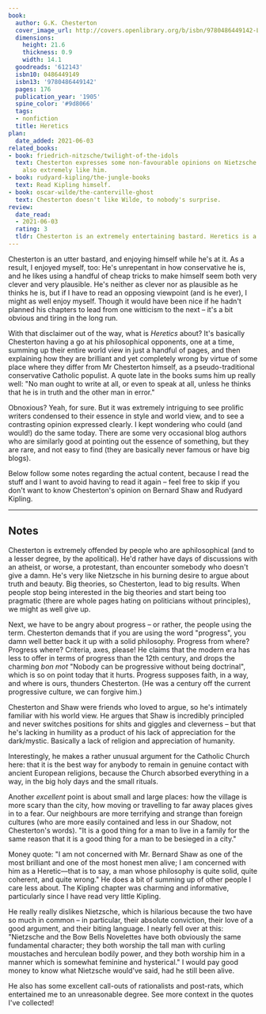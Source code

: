 ```yaml
---
book:
  author: G.K. Chesterton
  cover_image_url: http://covers.openlibrary.org/b/isbn/9780486449142-L.jpg
  dimensions:
    height: 21.6
    thickness: 0.9
    width: 14.1
  goodreads: '612143'
  isbn10: 0486449149
  isbn13: '9780486449142'
  pages: 176
  publication_year: '1905'
  spine_color: '#9d8066'
  tags:
  - nonfiction
  title: Heretics
plan:
  date_added: 2021-06-03
related_books:
- book: friedrich-nitzsche/twilight-of-the-idols
  text: Chesterton expresses some non-favourable opinions on Nietzsche while being
    also extremely like him.
- book: rudyard-kipling/the-jungle-books
  text: Read Kipling himself.
- book: oscar-wilde/the-canterville-ghost
  text: Chesterton doesn't like Wilde, to nobody's surprise.
review:
  date_read:
  - 2021-06-03
  rating: 3
  tldr: Chesterton is an extremely entertaining bastard. Heretics is a good read if you can tolerate him.
---
```


Chesterton is an utter bastard, and enjoying himself while he's at it. As a result, I enjoyed myself, too: He's
unrepentant in how conservative he is, and he likes using a handful of cheap tricks to make himself seem both very
clever and very plausible. He's neither as clever nor as plausible as he thinks he is, but if I have to read an opposing
viewpoint (and is he ever), I might as well enjoy myself.
Though it would have been nice if he hadn't planned his
chapters to lead from one witticism to the next – it's a bit obvious and tiring in the long run.

With that disclaimer out of the way, what is *Heretics* about? It's basically Chesterton having a go at his
philosophical opponents, one at a time, summing up their entire world view in just a handful of pages, and then
explaining how they are brilliant and yet completely wrong by virtue of some place where they differ from Mr Chesterton
himself, as a pseudo-traditional conservative Catholic populist. A quote late in the books sums him up really well: 
"No man ought to write at all, or even to speak at all, unless he thinks that he is in truth and the other man in error."

Obnoxious? Yeah, for sure. But it was extremely intriguing to see prolific writers condensed to their essence in style
and world view, and to see a contrasting opinion expressed clearly. I kept wondering who could (and would!) do the same
today. There are some very occasional blog authors who are similarly good at pointing out the essence of something, but
they are rare, and not easy to find (they are basically never famous or have big blogs).

Below follow some notes regarding the actual content, because I read the stuff and I want to avoid having to read it
again – feel free to skip if you don't want to know Chesterton's opinion on Bernard Shaw and Rudyard Kipling.

----

## Notes

Chesterton is extremely offended by people who are aphilosophical (and to a lesser degree, by the apolitical). He'd
rather have days of discussions with an atheist, or worse, a protestant, than encounter somebody who doesn't give a
damn. He's very like Nietzsche in his burning desire to argue about truth and beauty. Big theories, so Chesterton, lead
to big results. When people stop being interested in the big theories and start being too pragmatic (there are whole
pages hating on politicians without principles), we might as well give up.

Next, we have to be angry about progress – or rather, the people using the term. Chesterton demands that if you are
using the word "progress", you damn well better back it up with a solid philosophy. Progress from where? Progress where?
Criteria, axes, please! He claims that the modern era has less to offer in terms of progress than the 12th century, and
drops the charming *bon mot* "Nobody can be progressive without being doctrinal", which is so on point today that it hurts.
Progress supposes faith, in a way, and where is ours, thunders Chesterton. (He was a century off the current progressive
culture, we can forgive him.)

Chesterton and Shaw were friends who loved to argue, so he's intimately familiar with his world view. He argues that Shaw
is incredibly principled and never switches positions for shits and giggles and cleverness – but that he's lacking in
humility as a product of his lack of appreciation for the dark/mystic. Basically a lack of religion and appreciation of
humanity.

Interestingly, he makes a rather unusual argument for the Catholic Church here: that it is the best way for anybody to
remain in genuine contact with ancient European religions, because the Church absorbed everything in a way, in the big
holy days and the small rituals.

Another *excellent* point is about small and large places: how the village is more scary than the city, how moving or
travelling to far away places gives in to a fear. Our neighbours are more terrifying and strange than foreign cultures
(who are more easily contained and less in our Shadow, not Chesterton's words).
"It is a good thing for a man to live in a family for the same reason that it is a good thing for a man to be besieged in a city."

Money quote: "I am not concerned with Mr. Bernard Shaw as one of the most brilliant and one of the most honest men
alive; I am concerned with him as a Heretic—that is to say, a man whose philosophy is quite solid, quite coherent, and
quite wrong." He does a bit of summing up of other people I care less about. The Kipling chapter was charming and
informative, particularly since I have read very little Kipling.

He really really dislikes Nietzsche, which is hilarious because the two have so much in common – in particular, their
absolute conviction, their love of a good argument, and their biting language. I nearly fell over at this: "Nietzsche
and the Bow Bells Novelettes have both obviously the same fundamental character; they both worship the tall man with
curling moustaches and herculean bodily power, and they both worship him in a manner which is somewhat feminine and
hysterical." I would pay good money to know what Nietzsche would've said, had he still been alive.

He also has some excellent call-outs of rationalists and post-rats, which entertained me to an unreasonable degree. See
more context in the quotes I've collected!
